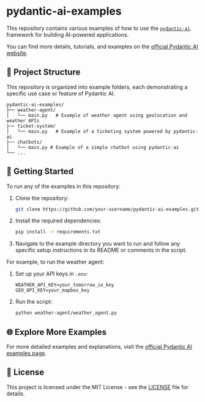 # pydantic-ai-examples

This repository contains various examples of how to use the [`pydantic-ai`](https://github.com/outerbounds/pydantic-ai) framework for building AI-powered applications.

You can find more details, tutorials, and examples on the [official Pydantic AI website](https://ai.pydantic.dev/examples).

## 📁 Project Structure

This repository is organized into example folders, each demonstrating a specific use case or feature of Pydantic AI.

```plaintext
pydantic-ai-examples/
├── weather-agent/
│   └── main.py   # Example of weather agent using geolocation and weather APIs
├── ticket-system/
│   └── main.py   # Example of a ticketing system powered by pydantic-ai
├── chatbots/
│   └── main.py # Example of a simple chatbot using pydantic-ai
└── ...
```

## 🚀 Getting Started

To run any of the examples in this repository:

1. Clone the repository:

   ```bash
   git clone https://github.com/your-username/pydantic-ai-examples.git
   ```

2. Install the required dependencies:

   ```bash
   pip install -r requirements.txt
   ```

3. Navigate to the example directory you want to run and follow any specific setup instructions in its README or comments in the script.

For example, to run the weather agent:

1. Set up your API keys in `.env`:

   ```env
   WEATHER_API_KEY=your_tomorrow_io_key
   GEO_API_KEY=your_mapbox_key
   ```

2. Run the script:

   ```bash
   python weather-agent/weather_agent.py
   ```

## 🌐 Explore More Examples

For more detailed examples and explanations, visit the [official Pydantic AI examples page](https://ai.pydantic.dev/examples).

## 📄 License

This project is licensed under the MIT License - see the [LICENSE](LICENSE) file for details.

